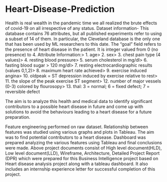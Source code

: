 # Heart-Disease-Prediction

Health is real wealth in the pandemic time we all realized the brute effects of covid-19 on
all irrespective of any status. 
Dataset information-
This database contains 76 attributes, but all published experiments refer to using a
subset of 14 of them. In particular, the Cleveland database is the only one that has been
used by ML researchers to this date. The “goal” field refers to the presence of heart
disease in the patient. It is integer valued from 0 (no presence) to 4. Attribute
Information:> 1. age> 2. sex> 3. chest pain type (4 values)> 4. resting blood pressure>
5. serum cholesterol in mg/dl> 6. fasting blood sugar > 120 mg/dl> 7. resting
electrocardiographic results (values 0,1,2)> 8. maximum heart rate achieved> 9.
exercise induced angina> 10. oldpeak = ST depression induced by exercise relative to
rest> 11. the slope of the peak exercise ST segment> 12. number of major vessels (0-3)
colored by flourosopy> 13. thal: 3 = normal; 6 = fixed defect; 7 = reversible defect

The aim is to analyze this health and medical data to identify significant contributors to a possible heart disease in future and come up with solutions to avoid the behaviours  leading to a heart disease for  a future preparation.


Feature engineering performed on raw dataset. Relationship between features was studied using various graphs and plots in Tableau. The aim was to find potential contributors to a heart disease. Dashboard was prepared analyzing the various features using Tableau and final conclusions were made. Above project documents consist of High level document(HLD), Low level document(LLD), Wireframe, Architecture, Detailed Project Report (DPR) which were prepared for this Business Intelligence project based on Heart disease analysis project
along with a tableau dashboard.
It also includes an internship experience letter for successful completion of this project.
